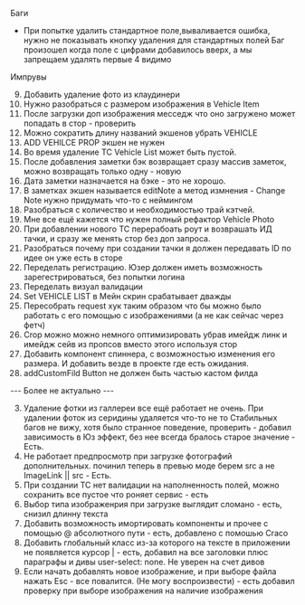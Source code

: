 Баги

- При попытке удалить стандартное поле,вываливается ошибка, нужно не показывать кнопку удаления для стандартных полей
  Баг произошел когда поле с цифрами добавилось вверх, а мы запрещаем удалять первые 4 видимо

Импрувы

9. Добавить удаление фото из клаудинери
8. Нужно разобраться с размером изображения в Vehicle Item
10. После загрузки доп изображения месседж что оно загружено может попадать в стор - проверить
11. Можно сократить длину названий экшенов убрать VEHICLE
12. ADD VEHILCE PROP экшен не нужен
12. Во время удаление ТС Vehicle List может быть пустой.
13. После добавления заметки бэк возвращает сразу массив заметок, можно возвращать только одну - новую
14. Дата заметки назначается на бэке - это не хорошо.
15. В заметках экшен называется editNote а метод измнения - Change Note нужно придумать что-то с неймингом
16. Разобраться с количество и необходимостью трай кэтчей.
17. Мне все ещё кажется что нужен полный рефактор Vehicle Photo
18. При добавлении нового ТС перерабоать роут и возврашать ИД тачки, и сразу же менять стор без доп запроса.
19. Разобраться почему при создании тачки я должен передавать ID по идее он уже есть в сторе
20. Переделать регистрацию. Юзер должен иметь возможность зарегестрироваться, без попытки логина
21. Переделать визуал валидации
22. Set VEHICLE LIST в Мейн скрин срабатывает дважды
24. Пересобрать request хук таким образом что бы можно было работать с его помощью с изображениями (а не как сейчас
    через фетч)
25. Crop можно можно немного оптимизировать убрав имейдж линк и имейдж сейв из пропсов вместо этого используя стор
26. Добавить компонент спиннера, с возможностью изменения его размера. И добавить везде в проекте где есть ожидания.
27. addCustomFild Button не должен быть частью кастом филда

--- Более не актуально ---

3. Удаление фотки из галлереи все ещё работает не очень. При удалении фоток из серидины удаляется что-то не то
   Стабильных багов не вижу, хотя было странное поведение, проверить - добавил зависимость в Юз эффект, без нее всегда
   бралось старое значение - Есть.
4. Не работает предпросмотр при загрузке фотографий дополнительных. починил теперь в превью моде берем src а не
   ImageLink || src - Есть.
23. При создании ТС нет валидации на наполненность полей, можно сохранить все пустое что роняет сервис - есть
26. Выбор типа изображенрия при загрузке выглядит сломано - есть, снизил длинну текста
27. Добавить возможность имортировать компоненты и прочее с помощью @ абсолютного пути - есть, добавлено с помошью Craco
29. Добавить глобальный класс из-за которого на тексте в приложении не появляется курсор | - есть, добавил на все
    заголовки плюс параграфы и дивы user-select: none. Не уверен на счет дивов
28. Если начать добавлять новое изображение, и при выборе файла нажать Esc - все повалится. (Не могу воспроизвести) -
    есть
    добавил проверку при выборе изображения на наличие изображения